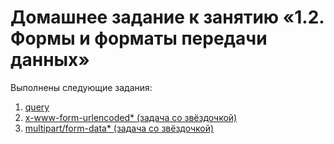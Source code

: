 # Домашнее задание к занятию «1.2. Формы и форматы передачи данных»

Выполнены следующие задания:
1. [query](./src/main/java/task2/Request.java:221)
1. [x-www-form-urlencoded* (задача со звёздочкой)](./src/main/java/task2/Request.java:108)
1. [multipart/form-data* (задача со звёздочкой)](./src/main/java/task2/Request.java:117)